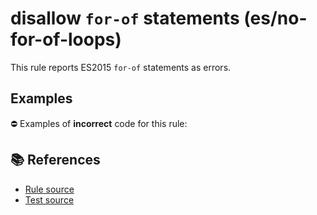 # disallow `for-of` statements (es/no-for-of-loops)

This rule reports ES2015 `for-of` statements as errors.

## Examples

⛔ Examples of **incorrect** code for this rule:

<eslint-playground type="bad" code="/*eslint es/no-for-of-loops: error */
for (var a of b) {}
for (let a of b) {}
for (a of b) {}
" />

## 📚 References

- [Rule source](https://github.com/mysticatea/eslint-plugin-es/blob/v1.3.1/lib/rules/no-for-of-loops.js)
- [Test source](https://github.com/mysticatea/eslint-plugin-es/blob/v1.3.1/tests/lib/rules/no-for-of-loops.js)
